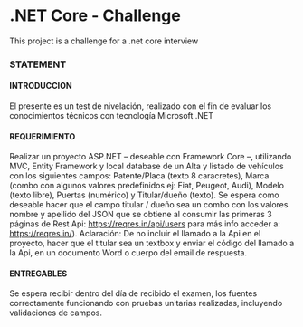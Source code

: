 # .NET Core - Challenge
This project is a challenge for a .net core interview


### STATEMENT

#### INTRODUCCION
El presente es un test de nivelación, realizado con el fin de evaluar los conocimientos técnicos con tecnología
Microsoft .NET

#### REQUERIMIENTO
Realizar un proyecto ASP.NET – deseable con Framework Core –, utilizando MVC, Entity Framework y local
database de un Alta y listado de vehículos con los siguientes campos: Patente/Placa (texto 8 caracretes),
Marca (combo con algunos valores predefinidos ej: Fiat, Peugeot, Audi), Modelo (texto libre), Puertas
(numérico) y Titular/dueño (texto). Se espera como deseable hacer que el campo titular / dueño sea un
combo con los valores nombre y apellido del JSON que se obtiene al consumir las primeras 3 páginas de Rest
Api: https://reqres.in/api/users para más info acceder a: https://reqres.in/).
Aclaración: De no incluir el llamado a la Api en el proyecto, hacer que el titular sea un textbox y enviar el
código del llamado a la Api, en un documento Word o cuerpo del email de respuesta.

#### ENTREGABLES
Se espera recibir dentro del día de recibido el examen, los fuentes correctamente funcionando con pruebas
unitarias realizadas, incluyendo validaciones de campos.
